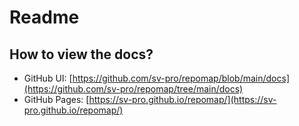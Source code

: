# Readme

## How to view the docs?
- GitHub UI: [https://github.com/sv-pro/repomap/blob/main/docs](https://github.com/sv-pro/repomap/tree/main/docs)
- GitHub Pages: [https://sv-pro.github.io/repomap/](https://sv-pro.github.io/repomap/)
